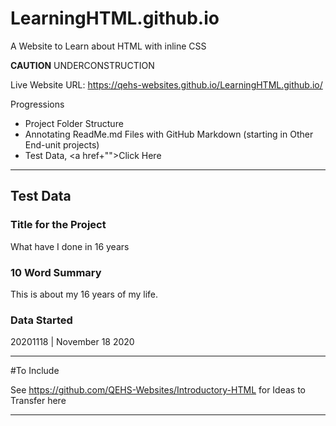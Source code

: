 # LearningHTML.github.io
A Website to Learn about HTML with inline CSS

**CAUTION** UNDERCONSTRUCTION

Live Website URL: https://qehs-websites.github.io/LearningHTML.github.io/

Progressions
- Project Folder Structure
- Annotating ReadMe.md Files with GitHub Markdown (starting in Other End-unit projects)
- Test Data, <a href+"">Click Here</a>

---
## Test Data

### Title for the Project
What have I done in 16 years

### 10 Word Summary
This is about my 16 years of my life.

### Data Started
20201118 | November 18 2020



---


#To Include

See https://github.com/QEHS-Websites/Introductory-HTML for Ideas to Transfer here

---
